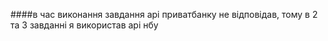 ####в час виконання завдання api приватбанку не відповідав, тому в 2 та 3 завданні я використав api нбу
